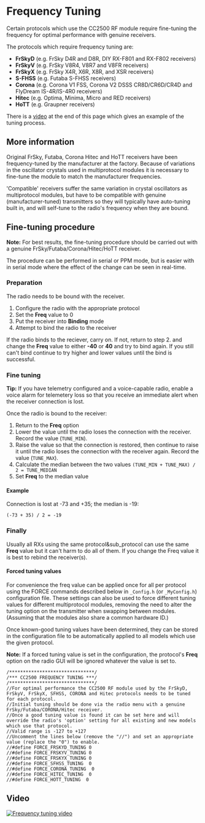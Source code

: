 # Frequency Tuning
Certain protocols which use the CC2500 RF module require fine-tuning the frequency for optimal performance with genuine receivers.  

The protocols which require frequency tuning are:
* **FrSkyD** (e.g. FrSky D4R and D8R, DIY RX-F801 and RX-F802 receivers)
* **FrSkyV** (e.g. FrSky V8R4, V8R7 and V8FR receivers)
* **FrSkyX** (e.g. FrSky X4R, X6R, X8R, and XSR receivers)
* **S-FHSS** (e.g. Futaba S-FHSS receivers)
* **Corona** (e.g. Corona V1 FSS, Corona V2 DSSS CR8D/CR6D/CR4D and FlyDream IS-4R/IS-4R0 receivers)
* **Hitec** (e.g. Optima, Minima, Micro and RED receivers)
* **HoTT** (e.g. Graupner receivers)

There is a [video](#video) at the end of this page which gives an example of the tuning process.

## More information
Original FrSky, Futaba, Corona Hitec and HoTT receivers have been frequency-tuned by the manufacturer at the factory.  Because of variations in the oscillator crystals used in multiprotocol modules it is necessary to fine-tune the module to match the manufacturer frequencies.  

'Compatible' receivers suffer the same variation in crystal oscillators as multiprotocol modules, but have to be compatible with genuine (manufacturer-tuned) transmitters so they will typically have auto-tuning built in, and will self-tune to the radio's frequency when they are bound.

## Fine-tuning procedure
**Note:** For best results, the fine-tuning procedure should be carried out with a genuine FrSky/Futaba/Corona/Hitec/HoTT receiver.

The procedure can be performed in serial or PPM mode, but is easier with in serial mode where the effect of the change can be seen in real-time.

### Preparation
The radio needs to be bound with the receiver.
1. Configure the radio with the appropriate protocol
1. Set the **Freq** value to 0
1. Put the receiver into **Binding** mode
1. Attempt to bind the radio to the receiver

If the radio binds to the reciever, carry on.  If not, return to step 2. and change the **Freq** value to either **-40** or **40** and try to bind again.  If you still can't bind continue to try higher and lower values until the bind is successful.

### Fine tuning
**Tip:** If you have telemetry configured and a voice-capable radio, enable a voice alarm for telemetery loss so that you receive an immediate alert when the receiver connection is lost.

Once the radio is bound to the receiver:
1. Return to the **Freq** option
1. Lower the value until the radio loses the connection with the receiver.  Record the value (`TUNE_MIN`).
1. Raise the value so that the connection is restored, then continue to raise it until the radio loses the connection with the receiver again.  Record the value (`TUNE_MAX`).
1. Calculate the median between the two values
   `(TUNE_MIN + TUNE_MAX) / 2 = TUNE_MEDIAN`
1. Set **Freq** to the median value

#### Example 
Connection is lost at -73 and +35; the median is -19:

`(-73 + 35) / 2 = -19`

### Finally
Usually all RXs using the same protocol&sub_protocol can use the same **Freq** value but it can't harm to do all of them.
If you change the Freq value it is best to rebind the receiver(s).

#### Forced tuning values
For convenience the freq value can be applied once for all per protocol using the FORCE commands described below in `_Config.h` (or `_MyConfig.h`) configuration file.
These settings can also be used to force different tuning values for different multiprotocol modules, removing the need to alter the tuning option on the transmitter when swapping between modules. (Assuming that the modules also share a common hardware ID.)

Once known-good tuning values have been determined, they can be stored in the configuration file to be automatically applied to all models which use the given protocol.

**Note:** If a forced tuning value is set in the configuration, the protocol's **Freq** option on the radio GUI will be ignored whatever the value is set to.

```
/*******************************/
/*** CC2500 FREQUENCY TUNING ***/
/*******************************/
//For optimal performance the CC2500 RF module used by the FrSkyD, FrSkyV, FrSkyX, SFHSS, CORONA and Hitec protocols needs to be tuned for each protocol.
//Initial tuning should be done via the radio menu with a genuine FrSky/Futaba/CORONA/Hitec receiver.  
//Once a good tuning value is found it can be set here and will override the radio's 'option' setting for all existing and new models which use that protocol.
//Valid range is -127 to +127
//Uncomment the lines below (remove the "//") and set an appropriate value (replace the "0") to enable.
//#define FORCE_FRSKYD_TUNING 0
//#define FORCE_FRSKYV_TUNING 0
//#define FORCE_FRSKYX_TUNING 0
//#define FORCE_SFHSS_TUNING  0
//#define FORCE_CORONA_TUNING  0
//#define FORCE_HITEC_TUNING  0
//#define FORCE_HOTT_TUNING  0
```

## Video
[![Frequency tuning video](https://img.youtube.com/vi/C483uNWwAaM/0.jpg)](https://www.youtube.com/watch?v=C483uNWwAaM)
